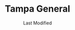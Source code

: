 ---
layout: location-page
date: Last Modified
description: "Local COVID-19 testing is available at Tampa General in Brandon, Florida, USA."
permalink: "locations/florida/brandon/tampa-general/"
tags:
  - locations
  - florida
title: Tampa General
uniqueName: tampa-general
state: Florida
stateAbbr: FL
hood: "Brandon"
address: "799 W Lumsden Rd"
city: "Brandon"
zip: "33511"
zipsNearby: "34436 34447 33820 34216 34265 34266 34269 34679 33823 33825 33826 33827 33503 33830 33831 33744 33834 34201 34202 34203 34204 34205 34206 34207 34208 34209 34210 34211 34212 34280 34281 34282 34217 34218 33835 33508 33509 33510 33511 34601 34602 34603 34604 34605 34606 34607 34608 34609 34610 34611 34613 34614 33513 33514 33755 33756 33757 33758 33759 33760 33761 33762 33763 33764 33765 33766 33767 33769 34711 34712 34713 34714 34715 34215 34681 33524 33523 33525 33526 33836 33837 33896 33897 33527 33838 34697 34698 33530 33839 33840 34680 34222 33841 34267 33843 33534 34736 33844 33845 33846 33847 33785 33786 33848 34636 33849 34741 34742 34743 34744 34745 34746 34747 34758 34759 33537 33850 33851 33801 33802 33803 33804 33805 33806 33807 33809 33810 33811 33812 33813 33815 33538 33853 33854 33855 33856 33859 33867 33898 34637 34638 34639 33770 33771 33772 33773 33774 33775 33776 33777 33778 33779 34272 33547 34228 33858 33548 33549 33558 33559 34260 33550 34753 34755 34729 34756 33860 34251 34652 34653 34654 34655 34656 33863 34661 34268 34274 34275 34740 34760 33556 34762 34677 33865 34264 32830 34229 34660 34220 34221 34682 34683 34684 34685 34219 33780 33781 33782 33563 33564 33565 33566 33567 33868 34667 34668 34669 34673 34674 33568 33569 33578 33579 33570 33571 33572 33573 33575 34695 33574 33701 33702 33703 33704 33705 33706 33707 33708 33709 33710 33711 33712 33713 33714 33715 33716 33729 33730 33731 33732 33733 33734 33736 33737 33738 33740 33741 33742 33743 33747 33784 33576 34230 34231 34232 34233 34234 34235 34236 34237 34238 34239 34240 34241 34242 34243 34276 34277 34278 33870 33871 33872 33875 33583 33584 33585 33586 33587 34270 33601 33602 33603 33604 33605 33606 33607 33608 33609 33610 33611 33612 33613 33614 33615 33616 33617 33618 33619 33620 33621 33622 33623 33624 33625 33626 33629 33630 33631 33633 33634 33635 33637 33646 33647 33650 33655 33660 33661 33662 33663 33664 33672 33673 33674 33675 33677 33679 33680 33681 33682 33684 33685 33686 33687 33688 33689 33694 34688 34689 34690 34691 34692 34250 33592 33593 33594 33595 33596 34284 34285 34286 34287 34288 34289 34290 34291 34292 34293 33873 33877 33597 33598 34786 34777 34778 34787 33880 33881 33882 33883 33884 33885 33888 33539 33540 33541 33542 33543 33544 33545 33890 33651 33690" 
mapUrl: "http://maps.apple.com/?q=Tampa+General&address=799+W+Lumsden+Rd,Brandon,Florida,33511"
locationType: Walk-in
phone: "813-925-1903"
website: "undefined"
onlineBooking: undefined
closed: undefined
closedUpdate: April 21st, 2020
notes: "By appointment only. Requires phone screen. For previously established patients only. Only for individuals with symptoms."
days: Contact for hours of operation.
ctaMessage: Call 813-925-1903
ctaUrl: "tel:813-925-1903"
---